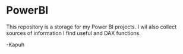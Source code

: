 # PowerBI

This repository is a storage for my Power BI projects. I wil also collect sources of information I find useful and DAX functions.

-Kapuh